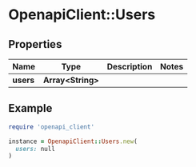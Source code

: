 # OpenapiClient::Users

## Properties

| Name | Type | Description | Notes |
| ---- | ---- | ----------- | ----- |
| **users** | **Array&lt;String&gt;** |  |  |

## Example

```ruby
require 'openapi_client'

instance = OpenapiClient::Users.new(
  users: null
)
```

